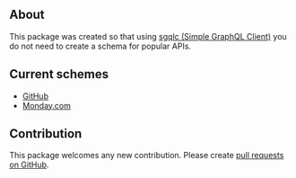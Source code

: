 ## About

This package was created so that using [sgqlc (Simple GraphQL Client)](https://github.com/profusion/sgqlc "sgqlc (Simple GraphQL Client)") you do not need to create a schema for popular APIs.

## Current schemes

- [GitHub](http://github.com "GitHub")
- [Monday.com](http://monday.com "Monday.com")

## Contribution
This package welcomes any new contribution. Please create [pull requests on GitHub](https://github.com/Mogost/sgqlc-schemas/pulls "pull requests on GitHub").
